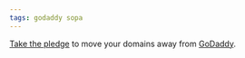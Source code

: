 ```yaml
---
tags: godaddy sopa
---
```


[Take the pledge](http://www.causes.com/causes/638465-stop-sopa-save-the-internet/actions/1476818) to move your domains away from [GoDaddy](/wiki/GoDaddy).
